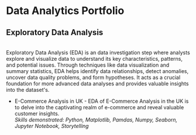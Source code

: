 # Data Analytics Portfolio

## Exploratory Data Analysis
<br>Exploratory Data Analysis (EDA) is an data investigation step where analysts explore and visualize data to understand its key characteristics, patterns, and potential issues. Through techniques like data visualization and summary statistics, EDA helps identify data relationships, detect anomalies, uncover data quality problems, and form hypotheses. It acts as a crucial foundation for more advanced data analyses and provides valuable insights into the dataset's.
- E-Commerce Analysis in UK - EDA of E-Commerce Analysis in the UK is to delve into the captivating realm of e-commerce and reveal valuable customer insights.
<br>*Skills demonstrated: Python, Matplotlib, Pamdas, Numpy, Seaborn, Jupyter Notebook, Storytelling*
